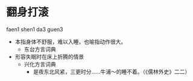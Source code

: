 # 翻身打滚
faen1 shen1 da3 guen3
+ 本指身体不舒服，难以入睡，也喻指动作很大。
  * 东台方言词典
+ 形容失眠时在床上折腾的情景
  * 兴化方言词典
    - 是夜东北风紧，三更时分……牛浦～的睡不着。（《儒林外史》二二）
